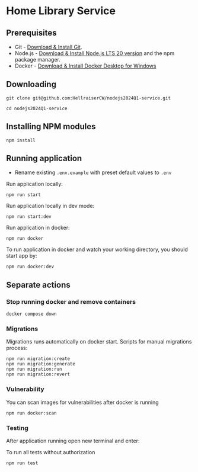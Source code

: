 # Home Library Service

## Prerequisites

- Git - [Download & Install Git](https://git-scm.com/downloads).
- Node.js - [Download & Install Node.js LTS 20 version](https://nodejs.org/en/download/) and the npm package manager.
- Docker - [Download & Install Docker Desktop for Windows](https://docs.docker.com/desktop/install/windows-install/)

## Downloading

```
git clone git@github.com:HellraiserCW/nodejs2024Q1-service.git
```
```
cd nodejs2024Q1-service
```

## Installing NPM modules

```
npm install
```

## Running application

- Rename existing `.env.example` with preset default values to `.env`

Run application locally:
```
npm run start
```
Run application locally in dev mode:
```
npm run start:dev
```
Run application in docker:
```
npm run docker
```

To run application in docker and watch your working directory, you should start app by:
```
npm run docker:dev
```

## Separate actions

### Stop running docker and remove containers
```
docker compose down
```

### Migrations
Migrations runs automatically on docker start. Scripts for manual migrations process:
```
npm run migration:create
npm run migration:generate
npm run migration:run
npm run migration:revert
```

### Vulnerability
You can scan images for vulnerabilities after docker is running
```
npm run docker:scan
```

### Testing

After application running open new terminal and enter:

To run all tests without authorization

```
npm run test
```
